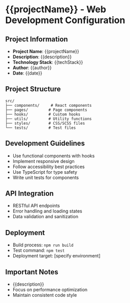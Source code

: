 # {{projectName}} - Web Development Configuration

## Project Information
- **Project Name**: {{projectName}}
- **Description**: {{description}}
- **Technology Stack**: {{techStack}}
- **Author**: {{author}}
- **Date**: {{date}}

## Project Structure
```
src/
├── components/     # React components
├── pages/         # Page components
├── hooks/         # Custom hooks
├── utils/         # Utility functions
├── styles/        # CSS/SCSS files
└── tests/         # Test files
```

## Development Guidelines
- Use functional components with hooks
- Implement responsive design
- Follow accessibility best practices
- Use TypeScript for type safety
- Write unit tests for components

## API Integration
- RESTful API endpoints
- Error handling and loading states
- Data validation and sanitization

## Deployment
- Build process: `npm run build`
- Test command: `npm test`
- Deployment target: [specify environment]

## Important Notes
- {{description}}
- Focus on performance optimization
- Maintain consistent code style